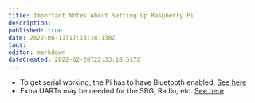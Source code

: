 ```yaml
---
title: Important Notes About Setting Up Raspberry Pi
description: 
published: true
date: 2022-06-11T17:13:18.138Z
tags: 
editor: markdown
dateCreated: 2022-02-28T22:33:18.517Z
---
```


- To get serial working, the Pi has to have Bluetooth enabled. [See here](https://raspberrypi.stackexchange.com/questions/43788/pi-3-boot-with-uart-console)
- Extra UARTs may be needed for the SBG, Radio, etc. [See here](/Avionics/Software/RPI-Extra-UART)